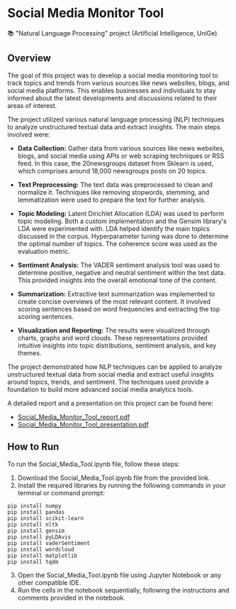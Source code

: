 # Social Media Monitor Tool
📚 "Natural Language Processing" project (Artificial Intelligence, UniGe)

## Overview

The goal of this project was to develop a social media monitoring tool to track topics and trends from various sources like news websites, blogs, and social media platforms. This enables businesses and individuals to stay informed about the latest developments and discussions related to their areas of interest. 

The project utilized various natural language processing (NLP) techniques to analyze unstructured textual data and extract insights. The main steps involved were:

- **Data Collection:** Gather data from various sources like news websites, blogs, and social media using APIs or web scraping techniques or RSS feed. In this case, the 20newsgroups dataset from Sklearn is used, which comprises around 18,000 newsgroups posts on 20 topics.

- **Text Preprocessing:** The text data was preprocessed to clean and normalize it. Techniques like removing stopwords, stemming, and lemmatization were used to prepare the text for further analysis. 

- **Topic Modeling:** Latent Dirichlet Allocation (LDA) was used to perform topic modeling. Both a custom implementation and the Gensim library's LDA were experimented with. LDA helped identify the main topics discussed in the corpus. Hyperparameter tuning was done to determine the optimal number of topics. The coherence score was used as the evaluation metric.

- **Sentiment Analysis:** The VADER sentiment analysis tool was used to determine positive, negative and neutral sentiment within the text data. This provided insights into the overall emotional tone of the content.

- **Summarization:** Extractive text summarization was implemented to create concise overviews of the most relevant content. It involved scoring sentences based on word frequencies and extracting the top scoring sentences.

- **Visualization and Reporting:** The results were visualized through charts, graphs and word clouds. These representations provided intuitive insights into topic distributions, sentiment analysis, and key themes. 


The project demonstrated how NLP techniques can be applied to analyze unstructured textual data from social media and extract useful insights around topics, trends, and sentiment. The techniques used provide a foundation to build more advanced social media analytics tools. 

A detailed report and a presentation on this project can be found here:
- [Social_Media_Monitor_Tool_report.pdf](https://github.com/roberto98/Social-Media-Monitor/files/12685046/Social_Media_Monitor_Tool_report.pdf)
- [Social_Media_Monitor_Tool_presentation.pdf](https://github.com/roberto98/Social-Media-Monitor/files/12685045/Social_Media_Monitor_Tool_presentation.pdf)



## How to Run
To run the Social_Media_Tool.ipynb file, follow these steps:

1. Download the Social_Media_Tool.ipynb file from the provided link.
2. Install the required libraries by running the following commands in your terminal or command prompt:
  ```
  pip install numpy
  pip install pandas
  pip install scikit-learn
  pip install nltk
  pip install gensim
  pip install pyLDAvis
  pip install vaderSentiment
  pip install wordcloud
  pip install matplotlib
  pip install tqdm
  ```
3. Open the Social_Media_Tool.ipynb file using Jupyter Notebook or any other compatible IDE.
4. Run the cells in the notebook sequentially, following the instructions and comments provided in the notebook.
